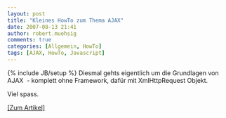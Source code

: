 ```yaml
---
layout: post
title: "Kleines HowTo zum Thema AJAX"
date: 2007-08-13 21:41
author: robert.muehsig
comments: true
categories: [Allgemein, HowTo]
tags: [AJAX, HowTo, Javascript]
---
```

{% include JB/setup %}
Diesmal gehts eigentlich um die Grundlagen von AJAX  - komplett ohne Framework, dafür mit XmlHttpRequest Objekt.

Viel spass.

<a target="_blank" href="{{BASE_PATH}}/artikel/howto-ajax/" title="Code-Inside: HowTo: AJAX">[Zum Artikel]</a>

